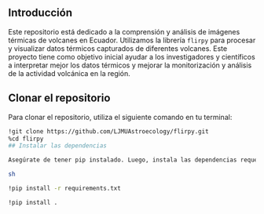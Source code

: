 ## Introducción

Este repositorio está dedicado a la comprensión y análisis de imágenes térmicas de volcanes en Ecuador. Utilizamos la librería `flirpy` para procesar y visualizar datos térmicos capturados de diferentes volcanes. Este proyecto tiene como objetivo inicial ayudar a los investigadores y científicos a interpretar mejor los datos térmicos y mejorar la monitorización y análisis de la actividad volcánica en la región.

## Clonar el repositorio

Para clonar el repositorio, utiliza el siguiente comando en tu terminal:

```sh
!git clone https://github.com/LJMUAstroecology/flirpy.git
%cd flirpy
## Instalar las dependencias

Asegúrate de tener pip instalado. Luego, instala las dependencias requeridas utilizando:

sh

!pip install -r requirements.txt

!pip install .

